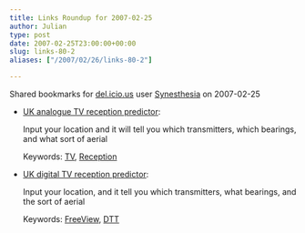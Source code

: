 ```yaml
---
title: Links Roundup for 2007-02-25
author: Julian
type: post
date: 2007-02-25T23:00:00+00:00
slug: links-80-2 
aliases: ["/2007/02/26/links-80-2"]

---
```

Shared bookmarks for [del.icio.us][1] user  [Synesthesia][2] on 2007-02-25

  * [UK analogue TV reception predictor][3]:
  
    Input your location and it will tell you which transmitters, which bearings, and what sort of aerial
  
    Keywords: [TV][4], [Reception][5]
  * [UK digital TV reception predictor][6]:
  
    Input your location, and it tell you which transmitters, what bearings, and the sort of aerial
  
    Keywords: [FreeView][7], [DTT][8]

 [1]: https://del.icio.us/
 [2]: https://del.icio.us/synesthesia
 [3]: https://www.wolfbane.com/cgi-bin/tva.exe?DX=L&OS=TQ098855&HT=5 "https://www.wolfbane.com/cgi-bin/tva.exe?DX=L&OS=TQ098855&HT=5"
 [4]: https://del.icio.us/synesthesia/TV
 [5]: https://del.icio.us/synesthesia/Reception
 [6]: https://www.wolfbane.com/cgi-bin/tvd.exe?DX=L&HT=5&OS=TQ098855 "https://www.wolfbane.com/cgi-bin/tvd.exe?DX=L&HT=5&OS=TQ098855"
 [7]: https://del.icio.us/synesthesia/FreeView
 [8]: https://del.icio.us/synesthesia/DTT